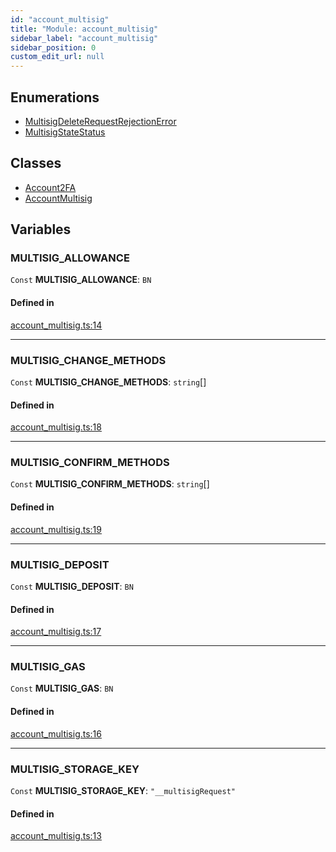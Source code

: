 ```yaml
---
id: "account_multisig"
title: "Module: account_multisig"
sidebar_label: "account_multisig"
sidebar_position: 0
custom_edit_url: null
---
```


## Enumerations

- [MultisigDeleteRequestRejectionError](../enums/account_multisig.MultisigDeleteRequestRejectionError.md)
- [MultisigStateStatus](../enums/account_multisig.MultisigStateStatus.md)

## Classes

- [Account2FA](../classes/account_multisig.Account2FA.md)
- [AccountMultisig](../classes/account_multisig.AccountMultisig.md)

## Variables

### MULTISIG\_ALLOWANCE

 `Const` **MULTISIG\_ALLOWANCE**: `BN`

#### Defined in

[account_multisig.ts:14](https://github.com/maxhr/near--near-api-js/blob/57fed346/packages/near-api-js/src/account_multisig.ts#L14)

___

### MULTISIG\_CHANGE\_METHODS

 `Const` **MULTISIG\_CHANGE\_METHODS**: `string`[]

#### Defined in

[account_multisig.ts:18](https://github.com/maxhr/near--near-api-js/blob/57fed346/packages/near-api-js/src/account_multisig.ts#L18)

___

### MULTISIG\_CONFIRM\_METHODS

 `Const` **MULTISIG\_CONFIRM\_METHODS**: `string`[]

#### Defined in

[account_multisig.ts:19](https://github.com/maxhr/near--near-api-js/blob/57fed346/packages/near-api-js/src/account_multisig.ts#L19)

___

### MULTISIG\_DEPOSIT

 `Const` **MULTISIG\_DEPOSIT**: `BN`

#### Defined in

[account_multisig.ts:17](https://github.com/maxhr/near--near-api-js/blob/57fed346/packages/near-api-js/src/account_multisig.ts#L17)

___

### MULTISIG\_GAS

 `Const` **MULTISIG\_GAS**: `BN`

#### Defined in

[account_multisig.ts:16](https://github.com/maxhr/near--near-api-js/blob/57fed346/packages/near-api-js/src/account_multisig.ts#L16)

___

### MULTISIG\_STORAGE\_KEY

 `Const` **MULTISIG\_STORAGE\_KEY**: ``"__multisigRequest"``

#### Defined in

[account_multisig.ts:13](https://github.com/maxhr/near--near-api-js/blob/57fed346/packages/near-api-js/src/account_multisig.ts#L13)
